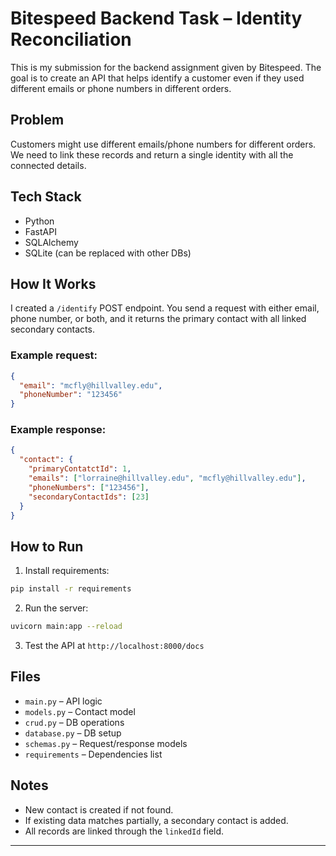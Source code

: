 # Bitespeed Backend Task – Identity Reconciliation

This is my submission for the backend assignment given by Bitespeed. The goal is to create an API that helps identify a customer even if they used different emails or phone numbers in different orders.

## Problem

Customers might use different emails/phone numbers for different orders. We need to link these records and return a single identity with all the connected details.

## Tech Stack

- Python
- FastAPI
- SQLAlchemy
- SQLite (can be replaced with other DBs)

## How It Works

I created a `/identify` POST endpoint. You send a request with either email, phone number, or both, and it returns the primary contact with all linked secondary contacts.

### Example request:

```json
{
  "email": "mcfly@hillvalley.edu",
  "phoneNumber": "123456"
}
```

### Example response:

```json
{
  "contact": {
    "primaryContatctId": 1,
    "emails": ["lorraine@hillvalley.edu", "mcfly@hillvalley.edu"],
    "phoneNumbers": ["123456"],
    "secondaryContactIds": [23]
  }
}
```

## How to Run

1. Install requirements:

```bash
pip install -r requirements
```

2. Run the server:

```bash
uvicorn main:app --reload
```

3. Test the API at `http://localhost:8000/docs`

## Files

- `main.py` – API logic
- `models.py` – Contact model
- `crud.py` – DB operations
- `database.py` – DB setup
- `schemas.py` – Request/response models
- `requirements` – Dependencies list

## Notes

- New contact is created if not found.
- If existing data matches partially, a secondary contact is added.
- All records are linked through the `linkedId` field.

---


